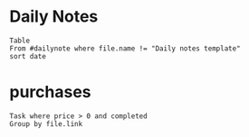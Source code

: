 # Daily Notes
```dataview
Table
From #dailynote where file.name != "Daily notes template"
sort date
```

# purchases
```dataview
Task where price > 0 and completed
Group by file.link
```
